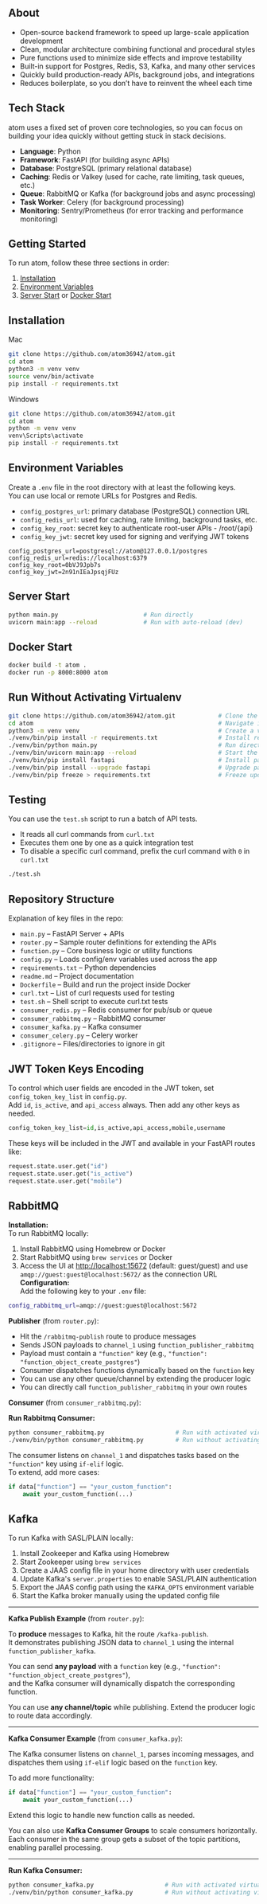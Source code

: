 ## About
- Open-source backend framework to speed up large-scale application development  
- Clean, modular architecture combining functional and procedural styles  
- Pure functions used to minimize side effects and improve testability  
- Built-in support for Postgres, Redis, S3, Kafka, and many other services  
- Quickly build production-ready APIs, background jobs, and integrations  
- Reduces boilerplate, so you don’t have to reinvent the wheel each time

## Tech Stack
atom uses a fixed set of proven core technologies, so you can focus on building your idea quickly without getting stuck in stack decisions.
- **Language**: Python
- **Framework**: FastAPI (for building async APIs)
- **Database**: PostgreSQL (primary relational database)
- **Caching**: Redis or Valkey (used for cache, rate limiting, task queues, etc.)
- **Queue**: RabbitMQ or Kafka (for background jobs and async processing)
- **Task Worker**: Celery (for background processing)
- **Monitoring**: Sentry/Prometheus (for error tracking and performance monitoring)

## Getting Started
To run atom, follow these three sections in order:
1. [Installation](#installation)
2. [Environment Variables](#environment-variables)
3. [Server Start](#server-start) or [Docker Start](#docker-start)

## Installation
Mac
```bash
git clone https://github.com/atom36942/atom.git
cd atom
python3 -m venv venv
source venv/bin/activate
pip install -r requirements.txt
```
Windows
```bash
git clone https://github.com/atom36942/atom.git
cd atom
python -m venv venv
venv\Scripts\activate
pip install -r requirements.txt
```

## Environment Variables
Create a `.env` file in the root directory with at least the following keys.  
You can use local or remote URLs for Postgres and Redis.
- `config_postgres_url`: primary database (PostgreSQL) connection URL  
- `config_redis_url`: used for caching, rate limiting, background tasks, etc.  
- `config_key_root`: secret key to authenticate root-user APIs - /root/{api}  
- `config_key_jwt`: secret key used for signing and verifying JWT tokens
```env
config_postgres_url=postgresql://atom@127.0.0.1/postgres
config_redis_url=redis://localhost:6379
config_key_root=0bVJ9Jpb7s
config_key_jwt=2n91nIEaJpsqjFUz
```

## Server Start
```bash
python main.py                        # Run directly
uvicorn main:app --reload             # Run with auto-reload (dev)
```

## Docker Start
```bash
docker build -t atom .
docker run -p 8000:8000 atom
```

## Run Without Activating Virtualenv
```bash
git clone https://github.com/atom36942/atom.git            # Clone the repository
cd atom                                                    # Navigate into project directory
python3 -m venv venv                                       # Create a virtual environment
./venv/bin/pip install -r requirements.txt                 # Install requirements
./venv/bin/python main.py                                  # Run directly
./venv/bin/uvicorn main:app --reload                       # Start the server with reload
./venv/bin/pip install fastapi                             # Install package (ex FastAPI)
./venv/bin/pip install --upgrade fastapi                   # Upgrade package (ex FastAPI)
./venv/bin/pip freeze > requirements.txt                   # Freeze updated dependencies
```

## Testing
You can use the `test.sh` script to run a batch of API tests.
- It reads all curl commands from `curl.txt`
- Executes them one by one as a quick integration test
- To disable a specific curl command, prefix the curl command with `0` in `curl.txt`
```bash
./test.sh
```

## Repository Structure
Explanation of key files in the repo:
- `main.py` – FastAPI Server + APIs
- `router.py` – Sample router definitions for extending the APIs
- `function.py` – Core business logic or utility functions
- `config.py` – Loads config/env variables used across the app
- `requirements.txt` – Python dependencies
- `readme.md` – Project documentation
- `Dockerfile` – Build and run the project inside Docker
- `curl.txt` – List of curl requests used for testing
- `test.sh` – Shell script to execute curl.txt tests
- `consumer_redis.py` – Redis consumer for pub/sub or queue
- `consumer_rabbitmq.py` – RabbitMQ consumer
- `consumer_kafka.py` – Kafka consumer
- `consumer_celery.py` – Celery worker
- `.gitignore` – Files/directories to ignore in git

## JWT Token Keys Encoding
To control which user fields are encoded in the JWT token, set `config_token_key_list` in `config.py`.  
Add `id`, `is_active`, and `api_access` always. Then add any other keys as needed.
```python
config_token_key_list=id,is_active,api_access,mobile,username
```
These keys will be included in the JWT and available in your FastAPI routes like:
```python
request.state.user.get("id")
request.state.user.get("is_active")
request.state.user.get("mobile")
```

## RabbitMQ

**Installation:**  
To run RabbitMQ locally:  
1. Install RabbitMQ using Homebrew or Docker  
2. Start RabbitMQ using `brew services` or Docker  
3. Access the UI at [http://localhost:15672](http://localhost:15672) (default: guest/guest) and use `amqp://guest:guest@localhost:5672/` as the connection URL  
**Configuration:**  
Add the following key to your `.env` file:  
```bash
config_rabbitmq_url=amqp://guest:guest@localhost:5672
```
**Publisher** (from `router.py`):  
- Hit the `/rabbitmq-publish` route to produce messages  
- Sends JSON payloads to `channel_1` using `function_publisher_rabbitmq`  
- Payload must contain a `"function"` key (e.g., `"function": "function_object_create_postgres"`)  
- Consumer dispatches functions dynamically based on the `function` key  
- You can use any other queue/channel by extending the producer logic  
- You can directly call `function_publisher_rabbitmq` in your own routes  

**Consumer** (from `consumer_rabbitmq.py`):  

**Run Rabbitmq Consumer:**
```bash
python consumer_rabbitmq.py                    # Run with activated virtualenv
./venv/bin/python consumer_rabbitmq.py         # Run without activating virtualenv
```
The consumer listens on `channel_1` and dispatches tasks based on the `"function"` key using `if-elif` logic.  
To extend, add more cases:
```python
if data["function"] == "your_custom_function":
    await your_custom_function(...)
```

## Kafka
To run Kafka with SASL/PLAIN locally:
1. Install Zookeeper and Kafka using Homebrew  
2. Start Zookeeper using `brew services`  
3. Create a JAAS config file in your home directory with user credentials  
4. Update Kafka's `server.properties` to enable SASL/PLAIN authentication  
5. Export the JAAS config path using the `KAFKA_OPTS` environment variable  
6. Start the Kafka broker manually using the updated config file  

---

**Kafka Publish Example** (from `router.py`):

To **produce** messages to Kafka, hit the route `/kafka-publish`.  
It demonstrates publishing JSON data to `channel_1` using the internal `function_publisher_kafka`.

You can send **any payload** with a `function` key (e.g., `"function": "function_object_create_postgres"`),  
and the Kafka consumer will dynamically dispatch the corresponding function.

You can use **any channel/topic** while publishing. Extend the producer logic to route data accordingly.

---

**Kafka Consumer Example** (from `consumer_kafka.py`):

The Kafka consumer listens on `channel_1`, parses incoming messages, and dispatches them using `if-elif` logic based on the `function` key.

To add more functionality:
```python
if data["function"] == "your_custom_function":
    await your_custom_function(...)
```

Extend this logic to handle new function calls as needed.

You can also use **Kafka Consumer Groups** to scale consumers horizontally.  
Each consumer in the same group gets a subset of the topic partitions, enabling parallel processing.

---

**Run Kafka Consumer:**
```bash
python consumer_kafka.py                    # Run with activated virtualenv
./venv/bin/python consumer_kafka.py         # Run without activating virtualenv
```